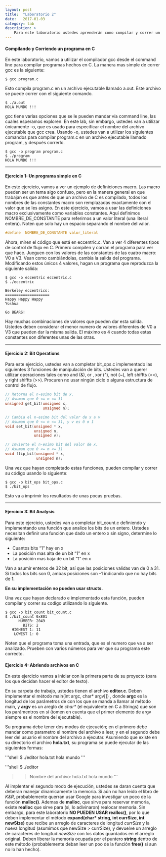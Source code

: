 ```yaml
---
layout: post
title:  "Laboratorio 2"
date:   2017-01-03
category: lab
description: >
    Para este laboratorio ustedes aprenderán como compilar y correr un programa en C, también van a examinar diferentes tipos de control de flujo en C y por último mirar la representación interna de los números.
---
```

#### Compilando y Corriendo un programa en C

En este laboratorio, vamos a utilizar el compilador gcc desde el command line para compilar programas hechos en C. La manera mas simple de correr gcc es la siguiente:

```shell
$ gcc program.c
```

Esto compila program.c en un archivo ejecutable llamado a.out. Este archivo se puede correr con el siguiente comando.

```shell
$ ./a.out
HOLA MUNDO !!!
```

gcc tiene varias opciones que se le pueden mandar vía command line, las cuales esperamos exploren. En este lab, sin embargo, ustedes van a utilizar únicamente -o, que es usado para especificar el nombre del archivo ejecutable que gcc crea. Usando -o, ustedes van a utilizar los siguientes comandos para compilar program.c en un archivo ejecutable llamado program, y después correrlo.

```shell
$ gcc -o program program.c
$ ./program
HOLA MUNDO !!!
```

***

#### Ejercicio 1: Un programa simple en C


En este ejercicio, vamos a ver un ejemplo de definiciones macro. Las macro pueden ser un tema algo confuso, pero en la manera general en que trabajan es que antes de que un archivo de C es compilado, todos los nombres de las constantes macro son remplazadas exactamente con el valor que se les asigno. En este ejercicio, vamos a usar las definiciones macro exclusivamente como variables constantes. Aquí definimos NOMBRE_DE_CONSTANTE para referirnos a un valor literal (una literal entera). Noten que solo hay un espacio separando el nombre del valor.


```c
#define  NOMBRE_DE_CONSTANTE valor_literal
```

Ahora, miren el código que está en eccentric.c. Van a ver 4 diferentes tipos de control de flujo en C. Primero compilen y corran el programa para ver que hace. Jueguen con los valores de las constantes de las cuatro macro: V0 a V3. Vean como cambiándolas, cambia la salida del programa. Modificando estos únicos 4 valores, hagan un programa que reproduzca la siguiente salida:

```shell
$ gcc -o eccentric eccentric.c
$ ./eccentric

Berkeley eccentrics:
====================
Happy Happy Happy
Yoshua

Go BEARS!
```

Hay muchas combinaciones de valores que pueden dar esta salida. Ustedes deben considerar el menor numero de valores diferentes de V0 a V3 que pueden dar la misma salida. El máximo es 4 cuando todas estas constantes son diferentes unas de las otras.

***

#### Ejercicio 2: Bit Operations

Para este ejercicio, ustedes van a completar bit_ops.c implementado las siguientes 3 funciones de manipulación de bits. Ustedes van a querer utilizar operaciones tales como and (&amp;), or , xor (^), not (~), left shiffts (<<), y right shiffts (>>). Procuren no usar ningún ciclo o alguna estructura de control de flujo.

```c
// Retorna el n-esimo bit de x.
// Asuman que 0 <= n <= 31
unsigned get_bit(unsigned x,
                 unsigned n);

// Cambia el n-esimo bit del valor de x a v
// Asuman que 0 <= n <= 31, y v es 0 o 1
void set_bit(unsigned * x,
             unsigned n,
             unsigned v);

// Invierte el n-esimo bit del valor de x.
// Asuman que 0 <= n <= 31
void flip_bit(unsigned * x,
              unsigned n);
```

Una vez que hayan completado estas funciones, pueden compilar y correr su código usando lo siguiente:

```shell
$ gcc -o bit_ops bit_ops.c
$ ./bit_ops
```

Esto va a imprimir los resultados de unas pocas pruebas.

***

#### Ejercicio 3: Bit Analysis

Para este ejercicio, ustedes van a completar bit_count.c definiendo y implementando una función que analice los bits de un entero. Ustedes necesitan definir una función que dado un entero x sin signo, determine lo siguiente:

* Cuantos bits “1” hay en x
* La posición mas alta de un bit “1” en x
* La posición mas baja de un bit “1” en x

Van a asumir enteros de 32 bit, así que las posiciones validas van de 0 a 31. Si todos los bits son 0, ambas posiciones son -1 indicando que no hay bits de 1.

**En su implementación no pueden usar structs.**

Una vez que hayan declarado e implementado esta función, pueden compilar y correr su codigo utilizando lo siguiente.

```shell
$ gcc -o bit_count bit_count.c
$ ./bit_count 0x801
      NUMBER: 2049
        BITS: 2
   HIGHEST 1: 11
    LOWEST 1: 0
```

Noten que el programa toma una entrada, que es el numero que va a ser analizado. Prueben con varios números para ver que su programa este correcto.

#### Ejercicio 4: Abriendo archivos en C

En este ejercicio vamos a iniciar con la primera parte de su proyecto (para los que decidan hacer el editor de texto). 

En su carpeta de trabajo, ustedes tienen el archivo <b>editor.c</b>. Deben implementar el método main(int argc, char* argv[]) , donde <b>argc</b> es la longitud de los parámetros de con los que se 
manda a llamar al método main, y <b>argv</b> es un areglo de <i>char*</i> (el equivalente en C a Strings) que son los parámentros en sí (tomen en cuenta que el primer elemento de argv 
siempre es el nombre del ejecutable). 

Su programa debe tener dos modos de ejecución; en el primero debe mandar como parametro el nombre del archivo a leer, y en el segundo debe leer del usuario el nombre del archivo a ejecutar.
Asumiendo que existe en su directorio el archivo <b>hola.txt</b>, su programa se puede ejecutar de las siguientes formas:

'''shell
$ ./editor hola.txt
hola mundo
'''

'''shell
$ ./editor
>>Nombre del archivo: <span style="color=#D03422">hola.txt</span>
hola mundo
'''

Al implentar el segundo modo de ejecución, ustedes se daran cuenta que deberan manejar dinamicamente la memoria. Si aún no han leido el libro de <i>K&R</i>, probablemente querran usar Google
para investigar un poco de la función <b>malloc()</b>. Ademas de <b>malloc</b>, que sirve para reservar memoria, existe <b>realloc</b> que sirve para (si, lo adivinaron) realocar memoria. Sin
embargo, para este laboratorio <b>NO PUEDEN USAR realloc()</b>, por lo que deben implementar el método <b>expand(char* string, int currSize, int newSize)</b> que recibe un arreglo de caracteres
de longitud <i>currSize</i> y la nueva longitud (asumimos que newSize > currSize), y devuelve un arreglo de caracteres de longitud <i>newSize</i> con los datos guardados en el arreglo original. 
Deben liberar la memoria ocupada por el puntero <b>string</b> dentro de este método (probablemente deban leer un poo de la función <b>free()</b> si aun no lo han hecho).